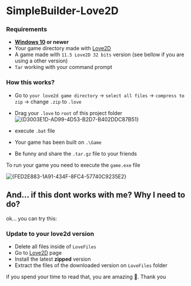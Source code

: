 # SimpleBuilder-Love2D

### Requirements
* **[Windows 10](https://www.microsoft.com/pt-br/software-download/windows10) or newer**
* Your game directory made with [Love2D](https://love2d.org/)
* A game made with `11.5 Love2D 32 bits` version (see bellow if you are using a other version)
* `Tar` working with your command prompt 

### How this works?
* Go to `your love2d game directory` -> `select all files` -> `compress to zip` -> change `.zip` to `.love`
* Drag your `.love` to `root` of this project folder
![{D3003E1D-AD99-4D53-B2D7-B402DDC87B51}](https://github.com/user-attachments/assets/2f34e9ec-52bf-432d-9e99-e57121261a9c)

* execute `.bat` file
* Your game has been built on `.\Game`
* Be funny and share the `.tar.gz` file to your friends

To run your game you need to execute the `game.exe` file

![{FED2E883-1A91-434F-8FC4-57740C9235E2}](https://github.com/user-attachments/assets/2284fe15-aefc-4ce8-8390-287879014a1d)


## And... if this dont works with me? Why I need to do?
ok... you can try this:

### Update to your love2d version

* Delete all files inside of `LoveFiles`
* Go to [Love2D](https://love2d.org/) page
* Install the latest **zipped** version
* Extract the files of the downloaded version on `LoveFiles` folder







if you spend your time to read that, you are amazing 🐼. Thank you
